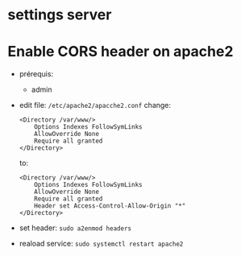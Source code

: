 # settings server




# Enable CORS header on apache2

- prérequis:
    - admin

- edit file:
    ```/etc/apache2/apacche2.conf```
    change:
    ```
    <Directory /var/www/>
	    Options Indexes FollowSymLinks
	    AllowOverride None
	    Require all granted
    </Directory>
    ```
    to:
    ```
    <Directory /var/www/>
	    Options Indexes FollowSymLinks
	    AllowOverride None
	    Require all granted
	    Header set Access-Control-Allow-Origin "*"
    </Directory>
    ```
- set header:
    ```sudo a2enmod headers```
- reaload service:
    ```sudo systemctl restart apache2```
